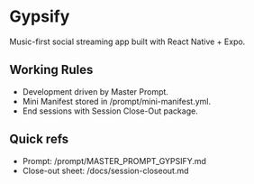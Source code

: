 # Gypsify

Music-first social streaming app built with React Native + Expo.

## Working Rules

- Development driven by Master Prompt.
- Mini Manifest stored in /prompt/mini-manifest.yml.
- End sessions with Session Close-Out package.

## Quick refs

- Prompt: /prompt/MASTER_PROMPT_GYPSIFY.md
- Close-out sheet: /docs/session-closeout.md
